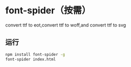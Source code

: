# font-spider（按需）
convert ttf to eot,convert ttf to woff,and convert ttf to svg

## 运行
```sh
npm install font-spider -g
font-spider index.html
```